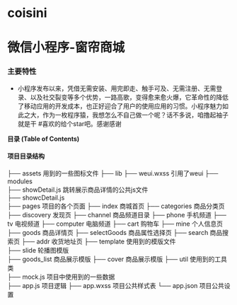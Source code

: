 # coisini
微信小程序-窗帘商城
=======
### 主要特性

- 小程序发布以来，凭借无需安装、用完即走、触手可及、无需注册、无需登录、以及社交裂变等多个优势，一路高歌，变得愈来愈火爆，它革命性的降低了移动应用的开发成本，也正好迎合了用户的使用应用的习惯。小程序魅力如此之大，作为一枚程序猿，我想怎么不自己做一个呢？话不多说，咱撸起袖子就是干
#喜欢的给个star吧。感谢感谢

**目录 (Table of Contents)**

#### 项目目录结构
├── assets                   用到的一些图标文件
├── lib
    ├── weui.wxss            引用了weui
├── modules                    
    ├── showDetail.js        跳转展示商品详情的公共js文件  
    ├── showcDetail.js      
├── pages                    项目的各个页面
    ├── index                商城首页
    ├── categories           商品分类页
    ├── discovery            发现页
    ├── channel              商品频道目录
        ├── phone            手机频道
        ├── tv               电视频道
        ├── computer         电脑频道
    ├── cart                 购物车
    ├── mine                 个人信息页
    ├── goods                商品详情页
    ├── selectGoods          商品属性选择页
    ├── search               商品搜索页
    ├── addr                 收货地址页
├── template                 使用到的模版文件               
    ├── slide                轮播图模版  
    ├── goods_list           商品展示模版
    ├── cover                商品展示模版
├── util                     使用到的工具类               
    ├── mock.js              项目中使用到的一些数据  
├── app.js                   项目逻辑
├── app.wxss                 项目公共样式表
└── app.json                 项目公共设置
